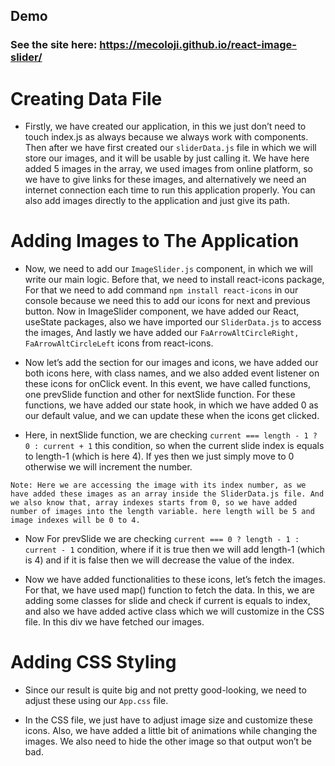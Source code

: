 
## Demo

### See the site here: https://mecoloji.github.io/react-image-slider/


# Creating Data File

- Firstly, we have created our application, in this we just don’t need to touch index.js as always because we always work with components. Then after we have first created our `sliderData.js` file in which we will store our images, and it will be usable by just calling it. We have here added 5 images in the array, we used images from online platform, so we have to give links for these images, and alternatively we need an internet connection each time to run this application properly. You can also add images directly to the application and just give its path.

# Adding Images to The Application

- Now, we need to add our `ImageSlider.js` component, in which we will write our main logic. Before that, we need to install react-icons package, For that we need to add command `npm install react-icons` in our console because we need this to add our icons for next and previous button. Now in ImageSlider component, we have added our React, useState packages, also we have imported our `SliderData.js` to access the images, And lastly we have added our `FaArrowAltCircleRight, FaArrowAltCircleLeft` icons from react-icons.

- Now let’s add the section for our images and icons, we have added our both icons here, with class names, and we also added event listener on these icons for onClick event. In this event, we have called functions, one prevSlide function and other for nextSlide function. For these functions, we have added our state hook, in which we have added 0 as our default value, and we can update these when the icons get clicked.

- Here, in nextSlide function, we are checking `current === length - 1 ? 0 : current + 1` this condition, so when the current slide index is equals to length-1 (which is here 4). If yes then we just simply move to 0 otherwise we will increment the number.

``` 
Note: Here we are accessing the image with its index number, as we have added these images as an array inside the SliderData.js file. And we also know that, array indexes starts from 0, so we have added number of images into the length variable. here length will be 5 and image indexes will be 0 to 4.
```

- Now For prevSlide we are checking `current === 0 ? length - 1 : current - 1` condition, where if it is true then we will add length-1 (which is 4) and if it is false then we will decrease the value of the index.

- Now we have added functionalities to these icons, let’s fetch the images. For that, we have used map() function to fetch the data. In this, we are adding some classes for slide and check if current is equals to index, and also we have added active class which we will customize in the CSS file. In this div we have fetched our images.

# Adding CSS Styling

- Since our result is quite big and not pretty good-looking, we need to adjust these using our `App.css` file.

- In the CSS file, we just have to adjust image size and customize these icons. Also, we have added a little bit of animations while changing the images. We also need to hide the other image so that output won’t be bad.
